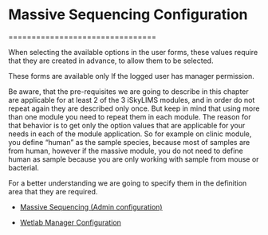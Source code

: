 # Massive Sequencing Configuration
================================

When selecting the available options in the user forms, these values require that they are created in advance, to allow them to be selected.

These forms are available only If the logged user has manager permission.


Be aware, that the pre-requisites we are going to describe in this chapter are applicable for at least 2 of the 3 iSkyLIMS modules, and in order do not repeat again they are described only once. But keep in mind that using more than one module you need to repeat them in each module. The reason for that behavior is to get only the option values that are applicable for your needs in each of the module application.
So for example on clinic module, you define “human” as the sample species, because most of samples are from human, however if the massive module, you do not need to define human as sample because you are only working with sample from mouse or bacterial.

For a better understanding we are going to specify them in the definition area that they are required.


* [Massive Sequencing (Admin configuration)](adminConfiguration.md)

* [Wetlab Manager Configuration](wetlabManagerConfiguration.md)
